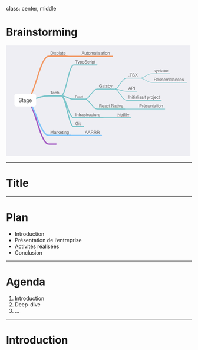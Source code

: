 class: center, middle

# Brainstorming 

<img src="/img/mind.png" width="500" height="300">

---

# Title

---

# Plan 

- Introduction
- Présentation de l’entreprise 
- Activités réalisées 
- Conclusion


---

# Agenda

1. Introduction
2. Deep-dive
3. ...

---

# Introduction